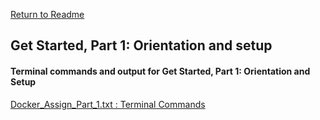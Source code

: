 [ Return to Readme ](https://github.com/shellynj/Docker_Assign_Part1_2_3)  

## Get Started, Part 1: Orientation and setup


#### Terminal commands and output for Get Started, Part 1: Orientation and Setup 
[ Docker_Assign_Part_1.txt : Terminal Commands](/Docker_Tutorial/Docker_Part1/Docker_Assign_Part_1.txt)
